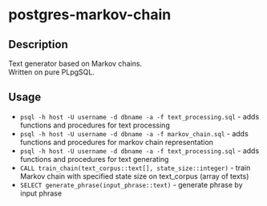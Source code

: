# postgres-markov-chain  

## Description
Text generator based on Markov chains.  
Written on pure PLpgSQL.

## Usage

- ```psql -h host -U username -d dbname -a -f text_processing.sql``` - adds functions and procedures for text processing
- ```psql -h host -U username -d dbname -a -f markov_chain.sql``` - adds functions and procedures for markov chain representation
- ```psql -h host -U username -d dbname -a -f text_processing.sql``` - adds functions and procedures for text generating
- ```CALL train_chain(text_corpus::text[], state_size::integer)``` - train Markov chain with specified state size on text_corpus (array of texts)  
- ```SELECT generate_phrase(input_phrase::text)``` - generate phrase by input phrase
